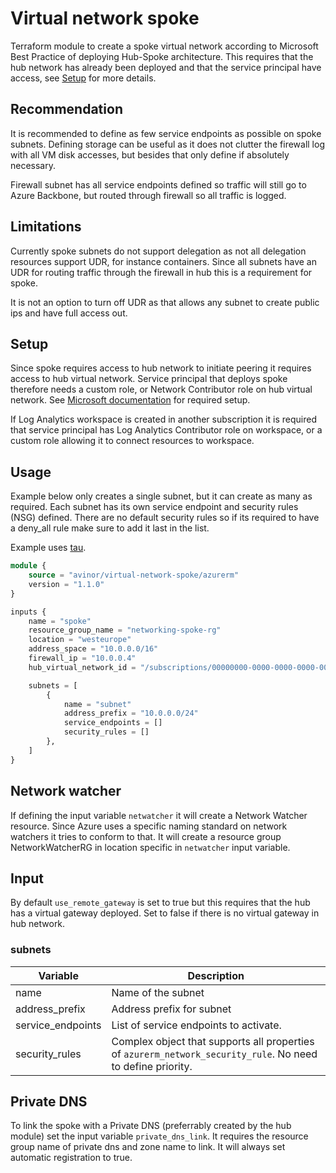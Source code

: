 # Virtual network spoke

Terraform module to create a spoke virtual network according to Microsoft Best Practice of deploying Hub-Spoke architecture. This requires that the hub network has already been deployed and that the service principal have access, see [Setup](#setup) for more details.

## Recommendation

It is recommended to define as few service endpoints as possible on spoke subnets. Defining storage can be useful as it does not clutter the firewall log with all VM disk accesses, but besides that only define if absolutely necessary.

Firewall subnet has all service endpoints defined so traffic will still go to Azure Backbone, but routed through firewall so all traffic is logged.

## Limitations

Currently spoke subnets do not support delegation as not all delegation resources support UDR, for instance containers. Since all subnets have an UDR for routing traffic through the firewall in hub this is a requirement for spoke.

It is not an option to turn off UDR as that allows any subnet to create public ips and have full access out.

## Setup

Since spoke requires access to hub network to initiate peering it requires access to hub virtual network. Service principal that deploys spoke therefore needs a custom role, or Network Contributor role on hub virtual network. See [Microsoft documentation](https://docs.microsoft.com/en-us/azure/virtual-network/virtual-network-manage-peering#permissions) for required setup.

If Log Analytics workspace is created in another subscription it is required that service principal has Log Analytics Contributor role on workspace, or a custom role allowing it to connect resources to workspace.

## Usage

Example below only creates a single subnet, but it can create as many as required. Each subnet has its own service endpoint and security rules (NSG) defined. There are no default security rules so if its required to have a deny_all rule make sure to add it last in the list.

Example uses [tau](https://github.com/avinor/tau).

```terraform
module {
    source = "avinor/virtual-network-spoke/azurerm"
    version = "1.1.0"
}

inputs {
    name = "spoke"
    resource_group_name = "networking-spoke-rg"
    location = "westeurope"
    address_space = "10.0.0.0/16"
    firewall_ip = "10.0.0.4"
    hub_virtual_network_id = "/subscriptions/00000000-0000-0000-0000-000000000000/resourceGroups/mygroup1/providers/Microsoft.Network/virtualNetworks/myvnet1"

    subnets = [
        {
            name = "subnet"
            address_prefix = "10.0.0.0/24"
            service_endpoints = []
            security_rules = []
        },
    ]
}
```

## Network watcher

If defining the input variable `netwatcher` it will create a Network Watcher resource. Since Azure uses a specific naming standard on network watchers it tries to conform to that. It will create a resource group NetworkWatcherRG in location specific in `netwatcher` input variable.

## Input

By default `use_remote_gateway` is set to true but this requires that the hub has a virtual gateway deployed. Set to false if there is no virtual gateway in hub network.

### subnets

| Variable          | Description
|-------------------|-------------
| name              | Name of the subnet
| address_prefix    | Address prefix for subnet
| service_endpoints | List of service endpoints to activate.
| security_rules    | Complex object that supports all properties of `azurerm_network_security_rule`. No need to define priority.

## Private DNS

To link the spoke with a Private DNS (preferrably created by the hub module) set the input variable `private_dns_link`. It requires the resource group name of private dns and zone name to link. It will always set automatic registration to true.
